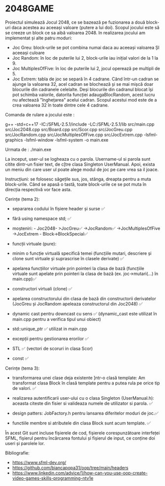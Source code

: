 # 2048GAME
Proiectul simulează Jocul 2048, ce se bazează pe fuzionarea a două block-uri daca acestea au aceeași valoare (putere a lui doi). Scopul jocului este să se creeze un block ce sa aibă valoarea 2048. In realizarea jocului am implementat și alte patru moduri:
- Joc Greu: block-urile se pot combina numai daca au aceeași valoarea ȘI aceeași culoare
- Joc Random: în loc de puterile lui 2, block-urile iau inițial valori de la 1 la 9.
- Joc MultiplesOfFive: în loc de puterile lui 2, jocul operează pe multipli de 5.
- Joc Extrem: tabla de joc se separă în 4 cadrane. Când într-un cadran se ajunge la valoarea 32, acel cadran se blochează și se mai mișcă doar blocurile din cadranele celelalte. Deși blocurile din cadranul blocat își pot schimba valorile, datorita funcției adaugaBlocRandom, acest lucru nu afectează "înghețarea" acelui cadran. Scopul acestui mod este de a crea valoarea 32 în toate dintre cele 4 cadrane.

Comanda de rulare a jocului este :

g++ -std=c++17 -IC:/SFML-2.5.1/include -LC:/SFML-2.5.1/lib src/main.cpp src/Joc2048.cpp src/Board.cpp  src/Scor.cpp src/JocGreu.cpp src/JocRandom.cpp src/JocMultiplesOfFive.cpp src/JocExtrem.cpp -lsfml-graphics -lsfml-window -lsfml-system -o main.exe
>> 
Urmata de : ./main.exe

La inceput, user-ul se logheaza cu o parola. Username-ul si parola sunt citite dintr-un fisier text, de c[tre clasa Singleton UserManual. Apoi, exista un meniu din care user ul poate alege modul de joc pe care vrea sa il joace.

Instrucțiuni: se folosesc săgețile sus, jos, stânga, dreapta pentru a muta block-urile. Când se apasă o tastă, toate block-urile ce se pot muta în direcția respectivă vor face asta.


Cerințe (tema 2):

- separarea codului în fișiere header și surse ✅
- fără using namespace std; ✅
- moșteniri: - Joc2048-  >JocGreu✅
			->JocRandom✅
  			->JocMultiplesOfFive
  			->JocExtrem
	     - Block->BlockSpecial✅
- funcții virtuale (pure):

- minim o funcție virtuală specifică temei (funcțiile mutari, descriere și clone sunt virtuale și suprascrise în clasele derivate) ✅
  
- apelarea funcțiilor virtuale prin pointeri la clasa de bază (funcțiile virtuale sunt apelate prin pointeri la clasa de bază (ex. joc->mutari(...) în main.cpp)✅
  
- constructori virtuali (clone) ✅
  
- apelarea constructorului din clasa de bază din constructorii derivatelor (JocGreu și JocRandom apeleaza constructorul din Joc2048) ✅ 
  
- dynamic cast pentru downcast cu sens ✅ (dynamic_cast este utilizat în main.cpp pentru a verifica tipul unui obiect)
  
- std::unique_ptr ✅ utilizat in main.cpp
  
- excepții pentru gestionarea erorilor ✅
  
- STL ✅ (vectori de scoruri in clasa Scor)
  
- const ✅

Cerințe (tema 3):

- transformarea unei clase deja existente ]ntr-o clasă template: Am transformat clasa Block în clasă template pentru a putea rula pe orice tip de valori. ✅
    
- realizarea autentificarii user-ului cu o clasa Singleton (UserManual.h): aceasta citeste din fisier si valideaza numele de utilizator si parola. ✅
    
- design patters: JobFactory.h pentru lansarea diferitelor moduri de joc.✅
    
- functiile membre si atributele din clasa Block sunt acum template. ✅

În acest Git sunt incluse fișierele de cod, fișierele corespunzătoare interfeței SFML, fișierul pentru încărcarea fontului și fișierul de input, ce conține doi useri și parolele lor.

Bibliografie:
- https://www.sfml-dev.org/
- https://github.com/biancapopa31/oop/tree/main/headers
- https://www.linkedin.com/advice/1/how-can-you-use-oop-create-video-games-skills-programming-ntv1e
